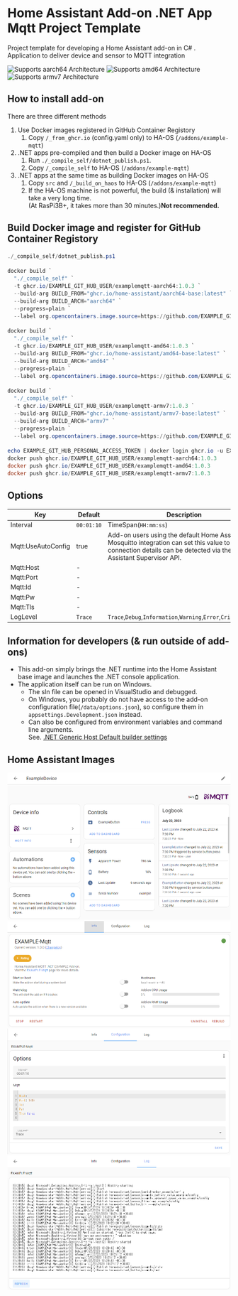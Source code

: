 # Home Assistant Add-on .NET App Mqtt Project Template

Project template for developing a Home Assistant add-on in C# .<br>
Application to deliver device and sensor to MQTT integration

![Supports aarch64 Architecture][aarch64-shield] ![Supports amd64 Architecture][amd64-shield] ![Supports armv7 Architecture][armv7-shield]

## How to install add-on

There are three different methods

1. Use Docker images registered in GitHub Container Registory
    1. Copy `/_from_ghcr.io` (config.yaml only) to HA-OS (`/addons/example-mqtt`)
1. .NET apps pre-compiled and then build a Docker image on HA-OS
    1. Run `./_compile_self/dotnet_publish.ps1`.
    1. Copy `/_compile_self` to HA-OS (`/addons/example-mqtt`)
1. .NET apps at the same time as building Docker images on HA-OS
    1. Copy `src` and `/_build_on_haos` to HA-OS (`/addons/example-mqtt`)
    1. If the HA-OS machine is not powerful, the build (& installation) will take a very long time.<br>(At RasPi3B+, it takes more than 30 minutes.)**Not recommended.**

## Build Docker image and register for GitHub Container Registory

```powershell
./_compile_self/dotnet_publish.ps1

docker build `
  "./_compile_self" `
  -t ghcr.io/EXAMPLE_GIT_HUB_USER/examplemqtt-aarch64:1.0.3 `
  --build-arg BUILD_FROM="ghcr.io/home-assistant/aarch64-base:latest" `
  --build-arg BUILD_ARCH="aarch64" `
  --progress=plain `
  --label org.opencontainers.image.source=https://github.com/EXAMPLE_GIT_HUB_USER/examplemqtt-mqtt

docker build `
  "./_compile_self" `
  -t ghcr.io/EXAMPLE_GIT_HUB_USER/examplemqtt-amd64:1.0.3 `
  --build-arg BUILD_FROM="ghcr.io/home-assistant/amd64-base:latest" `
  --build-arg BUILD_ARCH="amd64" `
  --progress=plain `
  --label org.opencontainers.image.source=https://github.com/EXAMPLE_GIT_HUB_USER/examplemqtt-mqtt

docker build `
  "./_compile_self" `
  -t ghcr.io/EXAMPLE_GIT_HUB_USER/examplemqtt-armv7:1.0.3 `
  --build-arg BUILD_FROM="ghcr.io/home-assistant/armv7-base:latest" `
  --build-arg BUILD_ARCH="armv7" `
  --progress=plain `
  --label org.opencontainers.image.source=https://github.com/EXAMPLE_GIT_HUB_USER/examplemqtt-mqtt

echo EXAMPLE_GIT_HUB_PERSONAL_ACCESS_TOKEN | docker login ghcr.io -u EXAMPLE_GIT_HUB_USER --password-stdin
docker push ghcr.io/EXAMPLE_GIT_HUB_USER/examplemqtt-aarch64:1.0.3
docker push ghcr.io/EXAMPLE_GIT_HUB_USER/examplemqtt-amd64:1.0.3
docker push ghcr.io/EXAMPLE_GIT_HUB_USER/examplemqtt-armv7:1.0.3
```

## Options

|Key|Default|Description|
|--|--|--|
|Interval|`00:01:10`|TimeSpan(`HH:mm:ss`)|
|Mqtt:UseAutoConfig|true|Add-on users using the default Home Assistant Mosquitto integration can set this value to True, as connection details can be detected via the Home Assistant Supervisor API.|
|Mqtt:Host|-||
|Mqtt:Port|-||
|Mqtt:Id|-||
|Mqtt:Pw|-||
|Mqtt:Tls|-||
|LogLevel|`Trace`|`Trace`,`Debug`,`Information`,`Warning`,`Error`,`Critical`,`None`|

## Information for developers (& run outside of add-ons)

* This add-on simply brings the .NET runtime into the Home Assistant base image and launches the .NET console application.
* The application itself can be run on Windows.
    * The sln file can be opened in VisualStudio and debugged.
    * On Windows, you probably do not have access to the add-on configuration file(`/data/options.json`), so configure them in `appsettings.Development.json` instead.
    * Can also be configured from environment variables and command line arguments.<br>See. [.NET Generic Host Default builder settings](https://learn.microsoft.com/en-us/dotnet/core/extensions/generic-host#default-builder-settings)

## Home Assistant Images
![mqtt_integration](_images/mqtt_integration.png)
![mqtt_addon](_images/addon-1.png)
![mqtt_addon](_images/addon-2.png)
![mqtt_addon](_images/addon-3.png)

[aarch64-shield]: https://img.shields.io/badge/aarch64-yes-green.svg
[amd64-shield]: https://img.shields.io/badge/amd64-yes-green.svg
[armhf-shield]: https://img.shields.io/badge/armhf-yes-green.svg
[armv7-shield]: https://img.shields.io/badge/armv7-yes-green.svg
[i386-shield]: https://img.shields.io/badge/i386-yes-green.svg
[no-aarch64-shield]: https://img.shields.io/badge/aarch64-no-red.svg
[no-amd64-shield]: https://img.shields.io/badge/amd64-no-red.svg
[no-armhf-shield]: https://img.shields.io/badge/armhf-no-red.svg
[no-armv7-shield]: https://img.shields.io/badge/armv7-no-red.svg
[no-i386-shield]: https://img.shields.io/badge/i386-no-red.svg